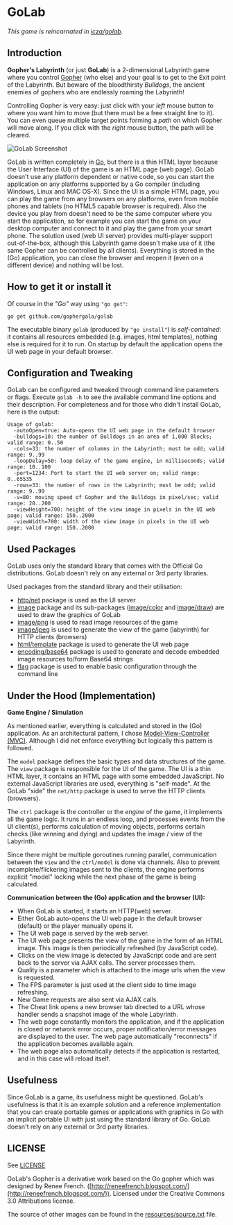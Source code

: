 GoLab
===

_This game is reincarnated in [icza/golab](https://github.com/icza/golab)._


Introduction
---

**Gopher's Labyrinth** (or just **GoLab**) is a 2-dimensional Labyrinth game where you control [Gopher](http://golang.org/doc/gopher/frontpage.png) (who else) and your goal is to get to the Exit point of the Labyrinth. But beware of the bloodthirsty _Bulldogs_, the ancient enemies of gophers who are endlessly roaming the Labyrinth!

Controlling Gopher is very easy: just click with your _left_ mouse button to where you want him to move (but there must be a free straight line to it). You can even queue multiple target points forming a _path_ on which Gopher will move along. If you click with the _right_ mouse button, the path will be cleared.

<img src="https://github.com/gophergala/golab/blob/master/golab-screenshot.png" alt="GoLab Screenshot" title="GoLab Screenshot">

GoLab is written completely in [Go](http://golang.org/), but there is a thin HTML layer because the User Interface (UI) of the game is an HTML page (web page). GoLab doesn't use any platform dependent or native code, so you can start the application on any platforms supported by a Go compiler (including Windows, Linux and MAC OS-X). Since the UI is a simple HTML page, you can play the game from any browsers on any platforms, even from mobile phones and tablets (no HTML5 capable browser is required). Also the device you play from doesn't need to be the same computer where you start the application, so for example you can start the game on your desktop computer and connect to it and play the game from your smart phone. The solution used (web UI server) provides multi-player support out-of-the-box, although this Labyrinth game doesn't make use of it (the same Gopher can be controlled by all clients). Everything is stored in the (Go) application, you can close the browser and reopen it (even on a different device) and nothing will be lost.

How to get it or install it
---

Of course in the _"Go"_ way using `"go get"`:

`go get github.com/gophergala/golab`

The executable binary `golab` (produced by `"go install"`) is _self-contained_: it contains all resources embedded (e.g. images, html templates), nothing else is required for it to run. On startup by default the application opens the UI web page in your default browser.

Configuration and Tweaking
---

GoLab can be configured and tweaked through command line parameters or flags. Execute `golab -h` to see the available command line options and their description. For completeness and for those who didn't install GoLab, here is the output:

    Usage of golab:
      -autoOpen=true: Auto-opens the UI web page in the default browser
      -bulldogs=10: the number of Bulldogs in an area of 1,000 Blocks; valid range: 0..50
      -cols=33: the number of columns in the Labyrinth; must be odd; valid range: 9..99
      -loopDelay=50: loop delay of the game engine, in milliseconds; valid range: 10..100
      -port=1234: Port to start the UI web server on; valid range: 0..65535
      -rows=33: the number of rows in the Labyrinth; must be odd; valid range: 9..99
      -v=80: moving speed of Gopher and the Bulldogs in pixel/sec; valid range: 20..200
      -viewHeight=700: height of the view image in pixels in the UI web page; valid range: 150..2000
      -viewWidth=700: width of the view image in pixels in the UI web page; valid range: 150..2000

Used Packages
---

GoLab uses only the standard library that comes with the Official Go distributions. GoLab doesn't rely on any external or 3rd party libraries.

Used packages from the standard library and their utilisation:

- [http/net](http://golang.org/pkg/net/http/) package is used as the UI server
- [image](http://golang.org/pkg/image/) package and its sub-packages ([image/color](http://golang.org/pkg/image/color/) and [image/draw](http://golang.org/pkg/image/draw/)) are used to draw the graphics of GoLab
- [image/png](http://golang.org/pkg/image/png/) is used to read image resources of the game
- [image/jpeg](http://golang.org/pkg/image/jpeg/) is used to generate the view of the game (labyrinth) for HTTP clients (browsers)
- [html/template](http://golang.org/pkg/html/template/) package is used to generate the UI web page
- [encoding/base64](http://golang.org/pkg/encoding/base64/) package is used to generate and decode embedded image resources to/form Base64 strings
- [flag](http://golang.org/pkg/flag/) package is used to enable basic configuration through the command line

Under the Hood (Implementation)
---

**Game Engine / Simulation**

As mentioned earlier, everything is calculated and stored in the (Go) application. As an architectural pattern, I chose [Model-View-Controller (MVC)](http://en.wikipedia.org/wiki/Model%E2%80%93view%E2%80%93controller). Although I did not enforce everything but logically this pattern is followed.

The `model` package defines the basic types and data structures of the game. The `view` package is responsible for the UI of the game. The UI is a thin HTML layer, it contains an HTML page with some embedded JavaScript. No external JavaScript libraries are used, everything is "self-made". At the GoLab "side" the `net/http` package is used to serve the HTTP clients (browsers).

The `ctrl` package is the controller or the _engine_ of the game, it implements all the game logic. It runs in an endless loop, and processes events from the UI client(s), performs calculation of moving objects, performs certain checks (like winning and dying) and updates the image / view of the Labyrinth.

Since there might be multiple goroutines running parallel, communication between the `view` and the `ctrl/model` is done via channels. Also to prevent incomplete/flickering images sent to the clients, the engine performs explicit "model" locking while the next phase of the game is being calculated. 

**Communication between the (Go) application and the browser (UI):**

- When GoLab is started, it starts an HTTP(web) server.
- Either GoLab auto-opens the UI web page in the default browser (default) or the player manually opens it.
- The UI web page is served by the web server.
- The UI web page presents the view of the game in the form of an HTML image. This image is then periodically refreshed (by JavaScript code).
- Clicks on the view image is detected by JavaScript code and are sent back to the server via AJAX calls. The server processes them.
- Quality is a parameter which is attached to the image urls when the view is requested.
- The FPS parameter is just used at the client side to time image refreshing.
- New Game requests are also sent via AJAX calls.
- The Cheat link opens a new browser tab directed to a URL whose handler sends a snapshot image of the whole Labyrinth.
- The web page constantly monitors the application, and if the application is closed or network error occurs, proper notification/error messages are displayed to the user. The web page automatically "reconnects" if the application becomes available again.
- The web page also automatically detects if the application is restarted, and in this case will reload itself. 

Usefulness
---

Since GoLab is a game, its usefulness might be questioned. GoLab's usefulness is that it is an example solution and a reference implementation that you can create portable games or applications with graphics in Go with an implicit portable UI with just using the standard library of Go. GoLab doesn't rely on any external or 3rd party libraries.

LICENSE
---

See [LICENSE](https://github.com/gophergala/golab/blob/master/LICENSE.md)

GoLab's Gopher is a derivative work based on the Go gopher which was designed by Renee French. ([http://reneefrench.blogspot.com/](http://reneefrench.blogspot.com/)). Licensed under the Creative Commons 3.0 Attributions license.

The source of other images can be found in the [resources/source.txt](https://github.com/gophergala/golab/blob/master/resources/source.txt) file.
